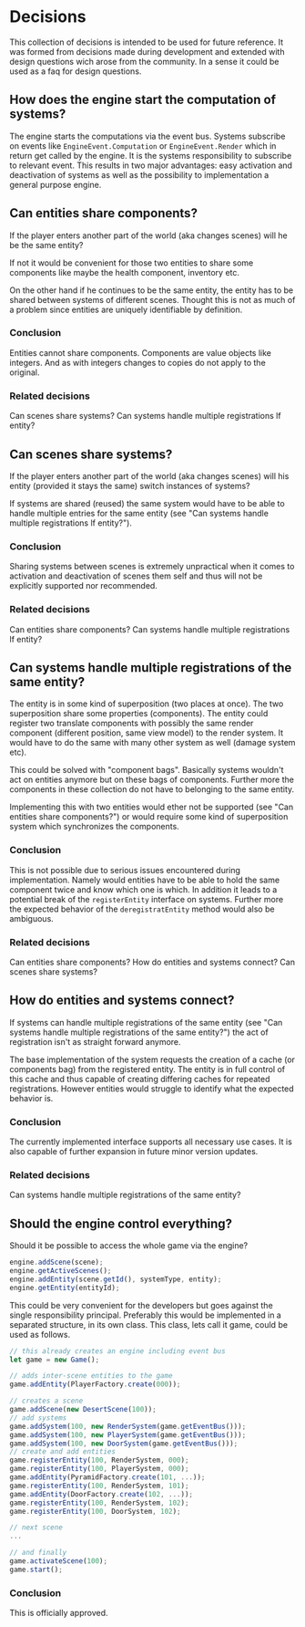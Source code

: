 # Decisions
This collection of decisions is intended to be used for future reference. It was formed from decisions made during development and extended with design questions wich arose from the community. In a sense it could be used as a faq for design questions.

## How does the engine start the computation of systems?
The engine starts the computations via the event bus. Systems subscribe on events like `EngineEvent.Computation` or `EngineEvent.Render` which in return get called by the engine. It is the systems responsibility to subscribe to relevant event. This results in two major advantages: easy activation and deactivation of systems as well as the possibility to implementation a general purpose engine.

## Can entities share components?
If the player enters another part of the world (aka changes scenes) will he be the same entity?

If not it would be convenient for those two entities to share some components like maybe the health component, inventory etc.

On the other hand if he continues to be the same entity, the entity has to be shared between systems of different scenes. Thought this is not as much of a problem since entities are uniquely identifiable by definition.

### Conclusion
Entities cannot share components. Components are value objects like integers. And as with integers changes to copies do not apply to the original.


### Related decisions
Can scenes share systems?
Can systems handle multiple registrations lf  entity?

## Can scenes share systems?
If the player enters another part of the world (aka changes scenes) will his entity (provided it stays the same) switch instances of systems?

If systems are shared (reused) the same system would have to be able to handle multiple entries for the same entity (see "Can systems handle multiple registrations lf  entity?").

### Conclusion
Sharing systems between scenes is extremely unpractical when it comes to activation and deactivation of scenes them self and thus will not be explicitly supported nor recommended.

### Related decisions
Can entities share components?
Can systems handle multiple registrations lf  entity?

## Can systems handle multiple registrations of the same entity?
The entity is in some kind of superposition (two places at once). The two superposition share some properties (components).
The entity could register two translate components with possibly the same render component (different position, same view model) to the render system. It would have to do the same with many other system as well (damage system etc).

This could be solved with "component bags". Basically systems wouldn't act on entities anymore but on these bags of components. Further more the components in these collection do not have to belonging to the same entity.

Implementing this with two entities would ether not be supported (see "Can entities share components?") or would require some kind of superposition system which synchronizes the components.

### Conclusion
This is not possible due to serious issues encountered during implementation. Namely would entities have to be able to hold the same component twice and know which one is which. In addition it leads to a potential break of the `registerEntity` interface on systems. Further more the expected behavior of the `deregistratEntity` method would also be ambiguous.

### Related decisions
Can entities share components?
How do entities and systems connect?
Can scenes share systems?

## How do entities and systems connect?
If systems can handle multiple registrations of the same entity (see "Can systems handle multiple registrations of the same entity?") the act of registration isn't as straight forward anymore.

The base implementation of the system requests the creation of a cache (or components bag) from the registered entity. The entity is in full control of this cache and thus capable of creating differing caches for repeated registrations. However entities would struggle to identify what the expected behavior is.

### Conclusion
The currently implemented interface supports all necessary use cases. It is also capable of further expansion in future minor version updates.

### Related decisions
Can systems handle multiple registrations of the same entity?

## Should the engine control everything?
Should it be possible to access the whole game via the engine?

``` typescript
engine.addScene(scene);
engine.getActiveScenes();
engine.addEntity(scene.getId(), systemType, entity);
engine.getEntity(entityId);
```

This could be very convenient for the developers but goes against the single responsibility principal. Preferably this would be implemented in a separated structure, in its own class. This class, lets call it game, could be used as follows.

``` typescript
// this already creates an engine including event bus
let game = new Game();

// adds inter-scene entities to the game
game.addEntity(PlayerFactory.create(000));

// creates a scene
game.addScene(new DesertScene(100));
// add systems
game.addSystem(100, new RenderSystem(game.getEventBus()));
game.addSystem(100, new PlayerSystem(game.getEventBus()));
game.addSystem(100, new DoorSystem(game.getEventBus()));
// create and add entities
game.registerEntity(100, RenderSystem, 000);
game.registerEntity(100, PlayerSystem, 000);
game.addEntity(PyramidFactory.create(101, ...));
game.registerEntity(100, RenderSystem, 101);
game.addEntity(DoorFactory.create(102, ...));
game.registerEntity(100, RenderSystem, 102);
game.registerEntity(100, DoorSystem, 102);

// next scene
...

// and finally
game.activateScene(100);
game.start();

```

### Conclusion
This is officially approved.
